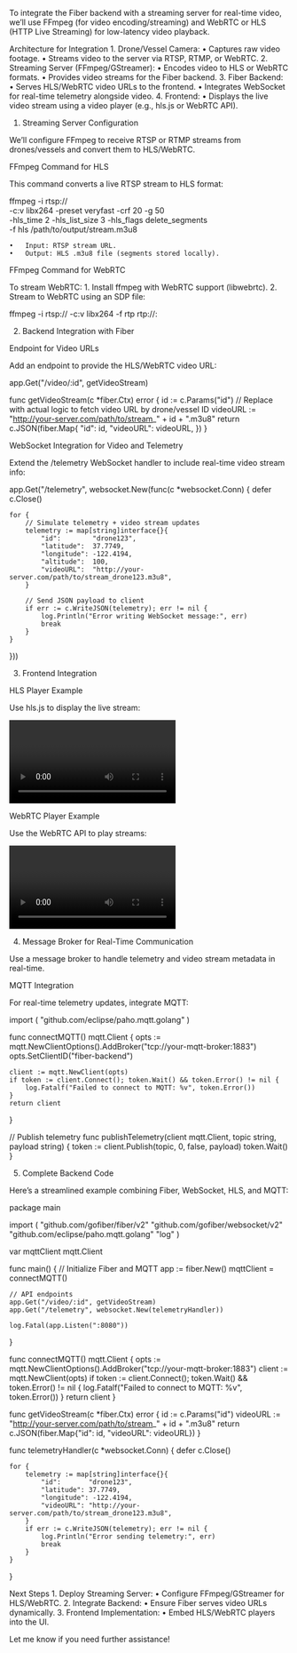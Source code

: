 To integrate the Fiber backend with a streaming server for real-time video, we’ll use FFmpeg (for video encoding/streaming) and WebRTC or HLS (HTTP Live Streaming) for low-latency video playback.

Architecture for Integration
	1.	Drone/Vessel Camera:
	•	Captures raw video footage.
	•	Streams video to the server via RTSP, RTMP, or WebRTC.
	2.	Streaming Server (FFmpeg/GStreamer):
	•	Encodes video to HLS or WebRTC formats.
	•	Provides video streams for the Fiber backend.
	3.	Fiber Backend:
	•	Serves HLS/WebRTC video URLs to the frontend.
	•	Integrates WebSocket for real-time telemetry alongside video.
	4.	Frontend:
	•	Displays the live video stream using a video player (e.g., hls.js or WebRTC API).

1. Streaming Server Configuration

We’ll configure FFmpeg to receive RTSP or RTMP streams from drones/vessels and convert them to HLS/WebRTC.

FFmpeg Command for HLS

This command converts a live RTSP stream to HLS format:

ffmpeg -i rtsp://<camera-stream-url> \
  -c:v libx264 -preset veryfast -crf 20 -g 50 \
  -hls_time 2 -hls_list_size 3 -hls_flags delete_segments \
  -f hls /path/to/output/stream.m3u8

	•	Input: RTSP stream URL.
	•	Output: HLS .m3u8 file (segments stored locally).

FFmpeg Command for WebRTC

To stream WebRTC:
	1.	Install ffmpeg with WebRTC support (libwebrtc).
	2.	Stream to WebRTC using an SDP file:

ffmpeg -i rtsp://<camera-stream-url> -c:v libx264 -f rtp rtp://<backend-ip>:<port>

2. Backend Integration with Fiber

Endpoint for Video URLs

Add an endpoint to provide the HLS/WebRTC video URL:

app.Get("/video/:id", getVideoStream)

func getVideoStream(c *fiber.Ctx) error {
    id := c.Params("id")
    // Replace with actual logic to fetch video URL by drone/vessel ID
    videoURL := "http://your-server.com/path/to/stream_" + id + ".m3u8"
    return c.JSON(fiber.Map{
        "id":       id,
        "videoURL": videoURL,
    })
}

WebSocket Integration for Video and Telemetry

Extend the /telemetry WebSocket handler to include real-time video stream info:

app.Get("/telemetry", websocket.New(func(c *websocket.Conn) {
    defer c.Close()

    for {
        // Simulate telemetry + video stream updates
        telemetry := map[string]interface{}{
            "id":        "drone123",
            "latitude":  37.7749,
            "longitude": -122.4194,
            "altitude":  100,
            "videoURL":  "http://your-server.com/path/to/stream_drone123.m3u8",
        }

        // Send JSON payload to client
        if err := c.WriteJSON(telemetry); err != nil {
            log.Println("Error writing WebSocket message:", err)
            break
        }
    }
}))

3. Frontend Integration

HLS Player Example

Use hls.js to display the live stream:

<video id="videoPlayer" controls autoplay></video>
<script src="https://cdn.jsdelivr.net/npm/hls.js"></script>
<script>
    const video = document.getElementById("videoPlayer");
    const hls = new Hls();

    // Replace with actual video URL fetched from the backend
    const videoURL = "http://your-server.com/path/to/stream_drone123.m3u8";

    if (Hls.isSupported()) {
        hls.loadSource(videoURL);
        hls.attachMedia(video);
    } else if (video.canPlayType("application/vnd.apple.mpegurl")) {
        video.src = videoURL;
    }
</script>

WebRTC Player Example

Use the WebRTC API to play streams:

<video id="videoPlayer" autoplay playsinline></video>
<script>
    const video = document.getElementById("videoPlayer");

    // Replace with your WebRTC SDP answer URL
    const webrtcURL = "webrtc://your-server.com/stream";

    const peerConnection = new RTCPeerConnection();
    peerConnection.ontrack = (event) => {
        video.srcObject = event.streams[0];
    };

    // Fetch SDP offer from server
    fetch(webrtcURL)
        .then((response) => response.json())
        .then((sdp) => peerConnection.setRemoteDescription(new RTCSessionDescription(sdp)));
</script>

4. Message Broker for Real-Time Communication

Use a message broker to handle telemetry and video stream metadata in real-time.

MQTT Integration

For real-time telemetry updates, integrate MQTT:

import (
	"github.com/eclipse/paho.mqtt.golang"
)

func connectMQTT() mqtt.Client {
	opts := mqtt.NewClientOptions().AddBroker("tcp://your-mqtt-broker:1883")
	opts.SetClientID("fiber-backend")

	client := mqtt.NewClient(opts)
	if token := client.Connect(); token.Wait() && token.Error() != nil {
		log.Fatalf("Failed to connect to MQTT: %v", token.Error())
	}
	return client
}

// Publish telemetry
func publishTelemetry(client mqtt.Client, topic string, payload string) {
	token := client.Publish(topic, 0, false, payload)
	token.Wait()
}

5. Complete Backend Code

Here’s a streamlined example combining Fiber, WebSocket, HLS, and MQTT:

package main

import (
	"github.com/gofiber/fiber/v2"
	"github.com/gofiber/websocket/v2"
	"github.com/eclipse/paho.mqtt.golang"
	"log"
)

var mqttClient mqtt.Client

func main() {
	// Initialize Fiber and MQTT
	app := fiber.New()
	mqttClient = connectMQTT()

	// API endpoints
	app.Get("/video/:id", getVideoStream)
	app.Get("/telemetry", websocket.New(telemetryHandler))

	log.Fatal(app.Listen(":8080"))
}

func connectMQTT() mqtt.Client {
	opts := mqtt.NewClientOptions().AddBroker("tcp://your-mqtt-broker:1883")
	client := mqtt.NewClient(opts)
	if token := client.Connect(); token.Wait() && token.Error() != nil {
		log.Fatalf("Failed to connect to MQTT: %v", token.Error())
	}
	return client
}

func getVideoStream(c *fiber.Ctx) error {
	id := c.Params("id")
	videoURL := "http://your-server.com/path/to/stream_" + id + ".m3u8"
	return c.JSON(fiber.Map{"id": id, "videoURL": videoURL})
}

func telemetryHandler(c *websocket.Conn) {
	defer c.Close()

	for {
		telemetry := map[string]interface{}{
			"id":       "drone123",
			"latitude": 37.7749,
			"longitude": -122.4194,
			"videoURL": "http://your-server.com/path/to/stream_drone123.m3u8",
		}
		if err := c.WriteJSON(telemetry); err != nil {
			log.Println("Error sending telemetry:", err)
			break
		}
	}
}

Next Steps
	1.	Deploy Streaming Server:
	•	Configure FFmpeg/GStreamer for HLS/WebRTC.
	2.	Integrate Backend:
	•	Ensure Fiber serves video URLs dynamically.
	3.	Frontend Implementation:
	•	Embed HLS/WebRTC players into the UI.

Let me know if you need further assistance!